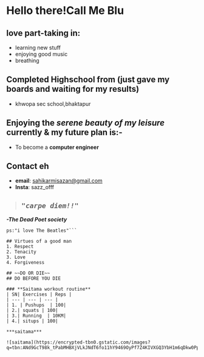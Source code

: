 # **Hello there!Call Me Blu**
 
 ## love part-taking in: 
 * learning new stuff
 * enjoying good music
 * breathing 

 ## Completed Highschool from (just gave my boards and waiting for my results)
 * khwopa sec school,bhaktapur

 ## Enjoying the _serene beauty of my leisure_ currently & my future plan is:-
 * To become a **computer engineer**
 
 ## Contact eh
 * **email**: sahikarmisazan@gmail.com
 * **Insta**: sazz_offf

> ## ***```"carpe diem!!"```***
 ***-The Dead Poet society*** 

```
ps:"i love The Beatles"```

## Virtues of a good man
1. Respect
2. Tenacity
3. Love
4. Forgiveness

## ~~DO OR DIE~~
## DO BEFORE YOU DIE

### **Saitama workout routine**
| SN| Exercises | Reps |
| --- | --- | --- |
| 1. | Pushups  | 100|
| 2.| squats | 100|
| 3.| Running  | 10KM|
| 4.| situps | 100|

***saitama***

![saitama](https://encrypted-tbn0.gstatic.com/images?q=tbn:ANd9GcT98k_tPabMHBXjVLkJNdT6fo11hY9469OyPf7Z4KIVXGQ3YbH1m6qDkw0Pp0nP_e9pJUA&usqp=CAU)